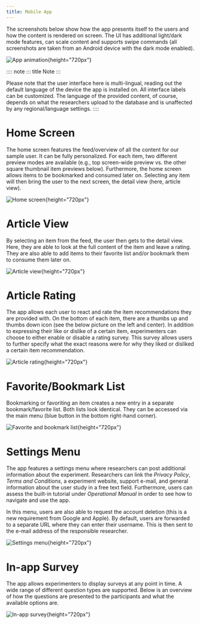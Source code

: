 ```yaml
---
title: Mobile App
---
```


The screenshots below show how the app presents itself to the users and
how the content is rendered on screen. The UI has additional light/dark
mode features, can scale content and supports swipe commands (all
screenshots are taken from an Android device with the dark mode
enabled).

![App animation](gif/animation.gif){height="720px"}

:::: note
::: title
Note
:::

Please note that the user interface here is multi-lingual, reading out
the default language of the device the app is installed on. All
interface labels can be customized. The language of the provided
content, of course, depends on what the researchers upload to the
database and is unaffected by any regional/language settings.
::::

# Home Screen

The home screen features the feed/overview of all the content for our
sample user. It can be fully personalized. For each item, two different
preview modes are available (e.g., top screen-wide preview vs. the other
square thumbnail item previews below). Furthermore, the home screen
allows items to be bookmarked and consumed later on. Selecting any item
will then bring the user to the next screen, the detail view (here,
article view).

![Home screen](img/app_screenshots/app_screenshots_1.png){height="720px"}

# Article View

By selecting an item from the feed, the user then gets to the detail
view. Here, they are able to look at the full content of the item and
leave a rating. They are also able to add items to their favorite list
and/or bookmark them to consume them later on.

![Article view](img/app_screenshots/app_screenshots_2.png){height="720px"}

# Article Rating

The app allows each user to react and rate the item recommendations they
are provided with. On the bottom of each item, there are a thumbs up and
thumbs down icon (see the below picture on the left and center). In
addition to expressing their like or dislike of a certain item,
experimenters can choose to either enable or disable a rating survey.
This survey allows users to further specify what the exact reasons were
for why they liked or disliked a certain item recommendation.

![Article rating](img/app_screenshots/app_screenshots_3.png){height="720px"}

# Favorite/Bookmark List

Bookmarking or favoriting an item creates a new entry in a separate
bookmark/favorite list. Both lists look identical. They can be accessed
via the main menu (blue button in the bottom right-hand corner).

![Favorite and bookmark list](img/app_screenshots/app_screenshots_4.png){height="720px"}

# Settings Menu

The app features a settings menu where researchers can post additional
information about the experiment. Researchers can link the *Privacy
Policy*, *Terms and Conditions*, a experiment website, support e-mail,
and general information about the user study in a free text field.
Furthermore, users can assess the built-in tutorial under *Operational
Manual* in order to see how to navigate and use the app.

In this menu, users are also able to request the account deletion (this
is a new requirement from Google and Apple). By default, users are
forwarded to a separate URL where they can enter their username. This is
then sent to the e-mail address of the responsible researcher.

![Settings menu](img/app_screenshots/app_screenshots_5.png){height="720px"}

# In-app Survey

The app allows experimenters to display surveys at any point in time. A
wide range of different question types are supported. Below is an
overview of how the questions are presented to the participants and what
the available options are.

![In-app survey](img/app_screenshots/app_screenshots_6.png){height="720px"}
